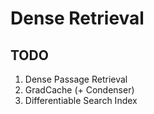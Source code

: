 # Dense Retrieval

## TODO
1. Dense Passage Retrieval
2. GradCache (+ Condenser)
3. Differentiable Search Index